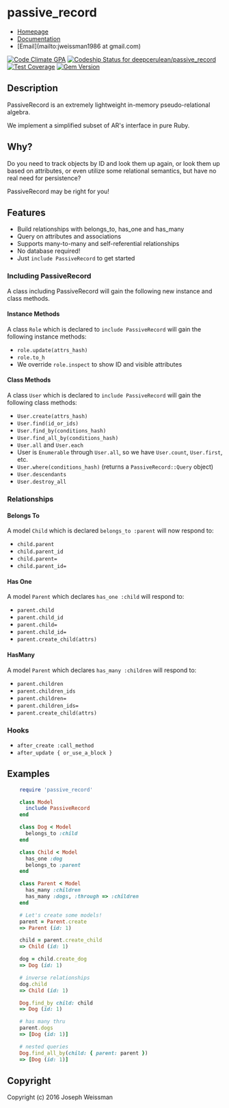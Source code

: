# passive_record

* [Homepage](https://rubygems.org/gems/passive_record)
* [Documentation](http://rubydoc.info/gems/passive_record/frames)
* [Email](mailto:jweissman1986 at gmail.com)

[![Code Climate GPA](https://codeclimate.com/github/deepcerulean/passive_record/badges/gpa.svg)](https://codeclimate.com/github/deepcerulean/passive_record)
[![Codeship Status for deepcerulean/passive_record](https://www.codeship.io/projects/66bb2d90-ba61-0133-af95-025ac38368ea/status)](https://codeship.com/projects/128700)
[![Test Coverage](https://codeclimate.com/github/deepcerulean/passive_record/badges/coverage.svg)](https://codeclimate.com/github/deepcerulean/passive_record/coverage)
[![Gem Version](https://badge.fury.io/rb/passive_record.svg)](https://badge.fury.io/rb/passive_record)

## Description

PassiveRecord is an extremely lightweight in-memory pseudo-relational algebra.

We implement a simplified subset of AR's interface in pure Ruby.

## Why?

Do you need to track objects by ID and look them up again,
or look them up based on attributes,
or even utilize some relational semantics,
but have no real need for persistence?

PassiveRecord may be right for you!


## Features

  - Build relationships with belongs_to, has_one and has_many
  - Query on attributes and associations
  - Supports many-to-many and self-referential relationships
  - No database required!
  - Just `include PassiveRecord` to get started

### Including PassiveRecord

  A class including PassiveRecord will gain the following new instance and class methods.

#### Instance Methods

  A class `Role` which is declared to `include PassiveRecord` will gain the following instance methods:
  - `role.update(attrs_hash)`
  - `role.to_h`
  - We override `role.inspect` to show ID and visible attributes

#### Class Methods

  A class `User` which is declared to `include PassiveRecord` will gain the following class methods:
  - `User.create(attrs_hash)`
  - `User.find(id_or_ids)`
  - `User.find_by(conditions_hash)`
  - `User.find_all_by(conditions_hash)`
  - `User.all` and `User.each`
  -  User is `Enumerable` through `User.all`, so we have `User.count`, `User.first`, etc.
  - `User.where(conditions_hash)` (returns a `PassiveRecord::Query` object)
  - `User.descendants`
  - `User.destroy_all`

### Relationships
#### Belongs To

  A model `Child` which is declared `belongs_to :parent` will now respond to:

  - `child.parent`
  - `child.parent_id`
  - `child.parent=`
  - `child.parent_id=`

#### Has One

  A model `Parent` which declares `has_one :child` will respond to:
  - `parent.child`
  - `parent.child_id`
  - `parent.child=`
  - `parent.child_id=`
  - `parent.create_child(attrs)`

#### HasMany

  A model `Parent` which declares `has_many :children` will respond to:
  - `parent.children`
  - `parent.children_ids`
  - `parent.children=`
  - `parent.children_ids=`
  - `parent.create_child(attrs)`

### Hooks

  - `after_create :call_method`
  - `after_update { or_use_a_block }`

## Examples

````ruby
    require 'passive_record'

    class Model
      include PassiveRecord
    end

    class Dog < Model
      belongs_to :child
    end

    class Child < Model
      has_one :dog
      belongs_to :parent
    end

    class Parent < Model
      has_many :children
      has_many :dogs, :through => :children
    end

    # Let's create some models!
    parent = Parent.create
    => Parent (id: 1)

    child = parent.create_child
    => Child (id: 1)

    dog = child.create_dog
    => Dog (id: 1)

    # inverse relationships
    dog.child
    => Child (id: 1)

    Dog.find_by child: child
    => Dog (id: 1)

    # has many thru
    parent.dogs
    => [Dog (id: 1)]

    # nested queries
    Dog.find_all_by(child: { parent: parent })
    => [Dog (id: 1)]
````

## Copyright

Copyright (c) 2016 Joseph Weissman

